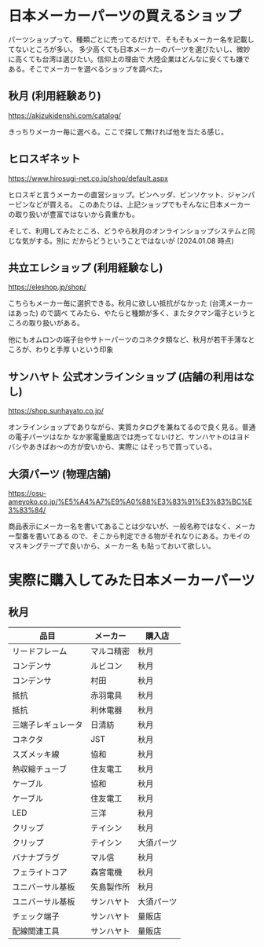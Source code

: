 # 日本メーカーパーツの買えるショップ

パーツショップって、種類ごとに売ってるだけで、そもそもメーカー名を記載してないところが多い。
多少高くても日本メーカーのパーツを選びたいし、微妙に高くても台湾は選びたい。信仰上の理由で
大陸企業はどんなに安くても嫌である。そこでメーカーを選べるショップを調べた。

## 秋月 (利用経験あり)

https://akizukidenshi.com/catalog/

きっちりメーカー毎に選べる。ここで探して無ければ他を当たる感じ。

## ヒロスギネット 

https://www.hirosugi-net.co.jp/shop/default.aspx

ヒロスギと言うメーカーの直営ショップ。ピンヘッダ、ピンソケット、ジャンパーピンなどが買える。
このあたりは、上記ショップでもそんなに日本メーカーの取り扱いが豊富ではないから貴重かも。

そして、利用してみたところ、どうやら秋月のオンラインショップシステムと同じな気がする。別に
だからどうということではないが (2024.01.08 時点)

## 共立エレショップ (利用経験なし)

https://eleshop.jp/shop/

こちらもメーカー毎に選択できる。秋月に欲しい抵抗がなかった (台湾メーカーはあった) ので調べ
てみたら、やたらと種類が多く、またタクマン電子というところの取り扱いがある。

他にもオムロンの端子台やサトーパーツのコネクタ類など、秋月が若干手薄なところが、わりと手厚
いという印象

## サンハヤト 公式オンラインショップ (店舗の利用はなし)

https://shop.sunhayato.co.jp/

オンラインショップでありながら、実質カタログを兼ねてるので良く見る。普通の電子パーツはなか
なか家電量販店では売ってないけど、サンハヤトのはヨドバシやあきばお〜の方が安いから、実際に
はそっちで買っている。

## 大須パーツ (物理店舗)

https://osu-ameyoko.co.jp/%E5%A4%A7%E9%A0%88%E3%83%91%E3%83%BC%E3%83%84/

商品表示にメーカー名を書いてあることは少ないが、一般名称ではなく、メーカー型番を書いてある
ので、そこから判定できる物がそれなりにある。カモイのマスキングテープで良いから、メーカー名
も貼っておいて欲しい。

# 実際に購入してみた日本メーカーパーツ

## 秋月

| 品目                | メーカー   | 購入店 |
| ---                 | ---        | ---    |
| リードフレーム      | マルコ精密 | 秋月   |
| コンデンサ          | ルビコン   | 秋月   |
| コンデンサ          | 村田       | 秋月   |
| 抵抗                | 赤羽電具   | 秋月   |
| 抵抗                | 利休電器   | 秋月   |
| 三端子レギュレータ  | 日清紡     | 秋月   |
| コネクタ            | JST        | 秋月   |
| スズメッキ線        | 協和       | 秋月   |
| 熱収縮チューブ      | 住友電工   | 秋月   |
| ケーブル            | 協和       | 秋月   |
| ケーブル            | 住友電工   | 秋月   |
| LED                 | 三洋       | 秋月   |
| クリップ            | テイシン   | 秋月   |
| クリップ            | テイシン   | 大須パーツ |
| バナナプラグ        | マル信     | 秋月   |
| フェライトコア      | 森宮電機   | 秋月   |
| ユニバーサル基板    | 矢島製作所 | 秋月   |
| ユニバーサル基板    | サンハヤト | 大須パーツ |
| チェック端子        | サンハヤト | 量販店 |
| 配線関連工具        | サンハヤト | 量販店 | 

